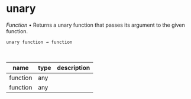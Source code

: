 # unary

_Function_ &bull; Returns a unary function that passes its argument to the given function.

<pre><code>unary function &rarr; function</code></pre>
<br>

| name | type | description |
|------|------|-------------|
|function|any||
|function|any||


